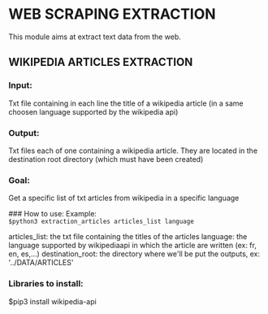 # WEB SCRAPING EXTRACTION
This module aims at extract text data from the web.

## WIKIPEDIA ARTICLES EXTRACTION 
### Input: 
Txt file containing in each line the title of a wikipedia article (in a same choosen language supported by the wikipedia api)

### Output: 
Txt files each of one containing a wikipedia article. They are located in the destination root directory (which must have been created)

### Goal: 
Get a specific list of txt articles from wikipedia in a specific language

### How to use:
Example:     
`$python3 extraction_articles articles_list language`

articles_list: the txt file containing the titles of the articles
language: the language supported by wikipediaapi in which the article are written (ex: fr, en, es,...)
destination_root: the directory where we'll be put the outputs, ex: '../DATA/ARTICLES'

### Libraries to install:
$pip3 install wikipedia-api


